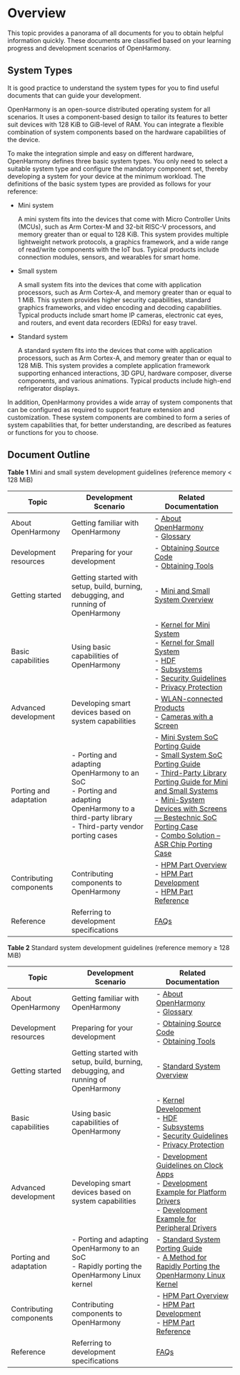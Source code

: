 # Overview<a name="ZH-CN_TOPIC_0000001152533331"></a>

This topic provides a panorama of all documents for you to obtain helpful information quickly. These documents are classified based on your learning progress and development scenarios of OpenHarmony.

## System Types<a name="section767218232110"></a>

It is good practice to understand the system types for you to find useful documents that can guide your development.

OpenHarmony is an open-source distributed operating system for all scenarios. It uses a component-based design to tailor its features to better suit devices with 128 KiB to GiB-level of RAM. You can integrate a flexible combination of system components based on the hardware capabilities of the device.

To make the integration simple and easy on different hardware, OpenHarmony defines three basic system types. You only need to select a suitable system type and configure the mandatory component set, thereby developing a system for your device at the minimum workload. The definitions of the basic system types are provided as follows for your reference:

-   Mini system

    A mini system fits into the devices that come with Micro Controller Units (MCUs), such as Arm Cortex-M and 32-bit RISC-V processors, and memory greater than or equal to 128 KiB. This system provides multiple lightweight network protocols, a graphics framework, and a wide range of read/write components with the IoT bus. Typical products include connection modules, sensors, and wearables for smart home.

-   Small system

    A small system fits into the devices that come with application processors, such as Arm Cortex-A, and memory greater than or equal to 1 MiB. This system provides higher security capabilities, standard graphics frameworks, and video encoding and decoding capabilities. Typical products include smart home IP cameras, electronic cat eyes, and routers, and event data recorders (EDRs) for easy travel.

-   Standard system

    A standard system fits into the devices that come with application processors, such as Arm Cortex-A, and memory greater than or equal to 128 MiB. This system provides a complete application framework supporting enhanced interactions, 3D GPU, hardware composer, diverse components, and various animations. Typical products include high-end refrigerator displays.


In addition, OpenHarmony provides a wide array of system components that can be configured as required to support feature extension and customization. These system components are combined to form a series of system capabilities that, for better understanding, are described as features or functions for you to choose.

## Document Outline<a name="section19810171681218"></a>

**Table 1** Mini and small system development guidelines (reference memory < 128 MiB)

| Topic       | Development Scenario                                                  | Related Documentation                                                    |
| --------------- | ------------------------------------------------------------ | ------------------------------------------------------------ |
| About OpenHarmony| Getting familiar with OpenHarmony                                         | - [About OpenHarmony](https://gitee.com/openharmony)<br>- [Glossary](../glossary.md)|
| Development resources   | Preparing for your development                                          | - [Obtaining Source Code](get-code/sourcecode-acquire.md)<br>- [Obtaining Tools](get-code/gettools-acquire.md) |
| Getting started       | Getting started with setup, build, burning, debugging, and running of OpenHarmony         | - [Mini and Small System Overview](quick-start/quickstart-ide-lite-overview.md)|
| Basic capabilities   | Using basic capabilities of OpenHarmony                               | - [Kernel for Mini System](kernel/kernel-mini-overview.md)<br>- [Kernel for Small System](kernel/kernel-small-overview.md)<br>- [HDF](driver/driver-hdf-overview.md)<br>- [Subsystems](subsystems/subsys-build-all.md)<br>- [Security Guidelines](security/security-guidelines-overall.md)<br>- [Privacy Protection](security/security-privacy-protection.md) |
| Advanced development       | Developing smart devices based on system capabilities                                    | - [WLAN-connected Products](guide/device-wlan-led-control.md)<br>- [Cameras with a Screen](guide/device-camera-control-overview.md) |
| Porting and adaptation       | - Porting and adapting OpenHarmony to an SoC<br>- Porting and adapting OpenHarmony to a third-party library<br>- Third-party vendor porting cases<br>| - [Mini System SoC Porting Guide](porting/porting-minichip.md)<br>- [Small System SoC Porting Guide](porting/porting-smallchip-prepare-needs.md)<br>- [Third-Party Library Porting Guide for Mini and Small Systems](porting/porting-thirdparty-overview.md) <br>   - [Mini-System Devices with Screens — Bestechnic SoC Porting Case](porting/porting-bes2600w-on-minisystem-display-demo.md)<br>    - [Combo Solution – ASR Chip Porting Case](porting/porting-asr582x-combo-demo.md)<br> |
| Contributing components       | Contributing components to OpenHarmony                                   | - [HPM Part Overview](hpm-part/hpm-part-about.md)<br>- [HPM Part Development](hpm-part/hpm-part-development.md)<br>- [HPM Part Reference](hpm-part/hpm-part-reference.md) |
| Reference | Referring to development specifications | [FAQs](faqs/faqs-overview.md) |


**Table 2** Standard system development guidelines (reference memory ≥ 128 MiB)

| Topic| Development Scenario| Related Documentation|
| -------- | -------- | -------- |
| About OpenHarmony| Getting familiar with OpenHarmony| - [About OpenHarmony](https://gitee.com/openharmony)<br>- [Glossary](../glossary.md)|
| Development resources| Preparing for your development| - [Obtaining Source Code](get-code/sourcecode-acquire.md)<br>- [Obtaining Tools](get-code/gettools-acquire.md)|
| Getting started| Getting started with setup, build, burning, debugging, and running of OpenHarmony| - [Standard System Overview](quick-start/quickstart-ide-standard-overview.md) |
| Basic capabilities| Using basic capabilities of OpenHarmony| - [Kernel Development](kernel/kernel-standard-overview.md)<br>- [HDF](driver/driver-hdf-overview.md)<br>- [Subsystems](subsystems/subsys-build-all.md)<br>- [Security Guidelines](security/security-guidelines-overall.md)<br>- [Privacy Protection](security/security-privacy-protection.md) |
| Advanced development| Developing smart devices based on system capabilities| - [Development Guidelines on Clock Apps](guide/device-clock-guide.md)<br>- [Development Example for Platform Drivers](guide/device-driver-demo.md)<br>- [Development Example for Peripheral Drivers](guide/device-outerdriver-demo.md) |
| Porting and adaptation| - Porting and adapting OpenHarmony to an SoC<br>- Rapidly porting the OpenHarmony Linux kernel| - [Standard System Porting Guide](porting/standard-system-porting-guide.md)<br>- [A Method for Rapidly Porting the OpenHarmony Linux Kernel](porting/porting-linux-kernel.md)  |
| Contributing components| Contributing components to OpenHarmony| - [HPM Part Overview](hpm-part/hpm-part-about.md)<br>- [HPM Part Development](hpm-part/hpm-part-development.md)<br>- [HPM Part Reference](hpm-part/hpm-part-reference.md) |
| Reference| Referring to development specifications| [FAQs](faqs/faqs-overview.md)|
